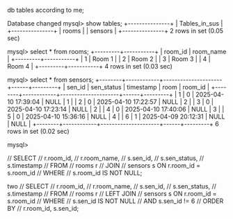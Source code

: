 db tables according to me;

Database changed
mysql> show tables;
+---------------+
| Tables_in_sus |
+---------------+
| rooms |
| sensors |
+---------------+
2 rows in set (0.05 sec)

mysql> select \* from rooms;
+---------+-----------+
| room_id | room_name |
+---------+-----------+
| 1 | Room 1 |
| 2 | Room 2 |
| 3 | Room 3 |
| 4 | Room 4 |
+---------+-----------+
4 rows in set (0.03 sec)

mysql> select \* from sensors;
+--------+------------+---------------------+------+---------+
| sen_id | sen_status | timestamp | room | room_id |
+--------+------------+---------------------+------+---------+
| 1 | 0 | 2025-04-10 17:39:04 | NULL | 1 |
| 2 | 0 | 2025-04-10 17:22:57 | NULL | 2 |
| 3 | 0 | 2025-04-10 17:23:14 | NULL | 2 |
| 4 | 0 | 2025-04-10 17:40:06 | NULL | 3 |
| 5 | 0 | 2025-04-10 15:36:16 | NULL | 4 |
| 6 | 1 | 2025-04-09 20:12:31 | NULL | NULL |
+--------+------------+---------------------+------+---------+
6 rows in set (0.02 sec)

mysql>

// SELECT
// r.room_id,
// r.room_name,
// s.sen_id,
// s.sen_status,
// s.timestamp
// FROM
// rooms r
// JOIN
// sensors s ON r.room_id = s.room_id
// WHERE
// s.room_id IS NOT NULL;

two
// SELECT
// r.room_id,
// r.room_name,
// s.sen_id,
// s.sen_status,
// s.timestamp
// FROM
// rooms r
// LEFT JOIN
// sensors s ON r.room_id = s.room_id
// WHERE
// s.sen_id IS NOT NULL
// AND s.sen_id != 6
// ORDER BY
// r.room_id, s.sen_id;
